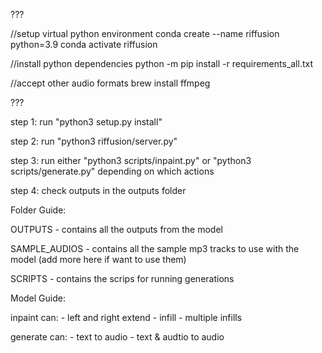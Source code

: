 ???

//setup virtual python environment
conda create --name riffusion python=3.9
conda activate riffusion

//install python dependencies
python -m pip install -r requirements_all.txt

//accept other audio formats
brew install ffmpeg

???

step 1: run "python3 setup.py install"

step 2: run "python3 riffusion/server.py"

step 3: run either "python3 scripts/inpaint.py" or "python3 scripts/generate.py" depending on which actions 

step 4: check outputs in the outputs folder


Folder Guide:

OUTPUTS - contains all the outputs from the model

SAMPLE_AUDIOS - contains all the sample mp3 tracks to use with the model (add more here if want to use them)

SCRIPTS - contains the scrips for running generations


Model Guide:

inpaint can:
    - left and right extend
    - infill
    - multiple infills

generate can:
    - text to audio
    - text & audtio to audio


